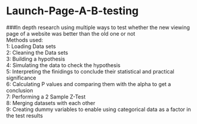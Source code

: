 # Launch-Page-A-B-testing
###In depth research using multiple ways to test whether the new viewing page of a website was better than the old one or not   
Methods used:  
1: Loading Data sets   
2: Cleaning the Data sets    
3: Building a hypothesis    
4: Simulating the data to check the hypothesis    
5: Interpreting the finidings to conclude their statistical and practical significance    
6: Calculating P values and comparing them with the alpha to get a conclusion    
7: Performing a 2 Sample Z-Test    
8: Merging datasets with each other    
9: Creating dummy variables to enable using categorical data as a factor in the test results   



